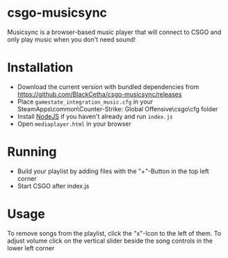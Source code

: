 # csgo-musicsync
Musicsync is a browser-based music player that will connect to CSGO and only play music when you don't need sound!

# Installation
- Download the current version with bundled dependencies from https://github.com/BlackCetha/csgo-musicsync/releases
- Place `gamestate_integration_music.cfg` in your SteamApps\common\Counter-Strike: Global Offensive\csgo\cfg folder
- Install [NodeJS](https://nodejs.org/en/) if you haven't already and run `index.js`
- Open `mediaplayer.html` in your browser

# Running
- Build your playlist by adding files with the "+"-Button in the top left corner
- Start CSGO after index.js

# Usage
To remove songs from the playlist, click the "x"-Icon to the left of them.
To adjust volume click on the vertical slider beside the song controls in the lower left corner
